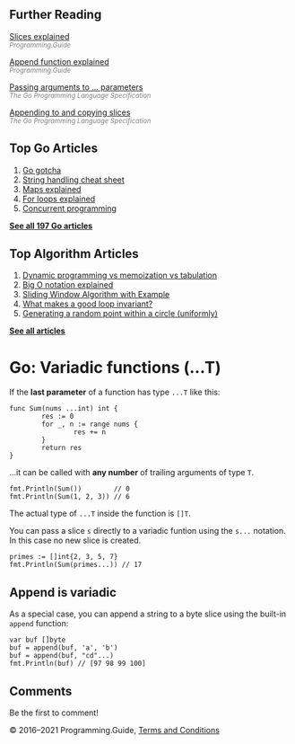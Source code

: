<span class="underline"></span>

<span class="underline"></span>

## Further Reading

[Slices explained](slices-explained.html)  
<span style="color: grey; font-style: italic; font-size: smaller">Programming.Guide</span>

[Append function explained](append-explained.html)  
<span style="color: grey; font-style: italic; font-size: smaller">Programming.Guide</span>

[Passing arguments to ... parameters](https://golang.org/ref/spec#Passing_arguments_to_..._parameters)  
<span style="color: grey; font-style: italic; font-size: smaller">The Go Programming Language Specification</span>

[Appending to and copying slices](https://golang.org/ref/spec#Appending_and_copying_slices)  
<span style="color: grey; font-style: italic; font-size: smaller">The Go Programming Language Specification</span>

## Top Go Articles

1.  [Go gotcha](go-gotcha.html)
2.  [String handling cheat sheet](string-functions-reference-cheat-sheet.html)
3.  [Maps explained](maps-explained.html)
4.  [For loops explained](for-loop.html)
5.  [Concurrent programming](go-concurrency-tutorial.html)

[**See all 197 Go articles**](index.html)

<span class="underline"></span>

## Top Algorithm Articles

1.  [Dynamic programming vs memoization vs tabulation](../dynamic-programming-vs-memoization-vs-tabulation.html)
2.  [Big O notation explained](../big-o-notation-explained.html)
3.  [Sliding Window Algorithm with Example](../sliding-window-example.html)
4.  [What makes a good loop invariant?](../what-makes-a-good-loop-invariant.html)
5.  [Generating a random point within a circle (uniformly)](../random-point-within-circle.html)

[**See all articles**](../index.html)

# Go: Variadic functions (...T)

If the **last parameter** of a function has type `...T` like this:

    func Sum(nums ...int) int {
            res := 0
            for _, n := range nums {
                    res += n
            }
            return res
    }

...it can be called with **any number** of trailing arguments of type `T`.

    fmt.Println(Sum())        // 0
    fmt.Println(Sum(1, 2, 3)) // 6

The actual type of `...T` inside the function is `[]T`.

You can pass a slice `s` directly to a variadic funtion using the `s...` notation. In this case no new slice is created.

    primes := []int{2, 3, 5, 7}
    fmt.Println(Sum(primes...)) // 17

## Append is variadic

As a special case, you can append a string to a byte slice using the built-in `append` function:

    var buf []byte
    buf = append(buf, 'a', 'b')
    buf = append(buf, "cd"...)
    fmt.Println(buf) // [97 98 99 100]

## Comments

Be the first to comment!

© 2016–2021 Programming.Guide, [Terms and Conditions](../terms-and-conditions.html)
